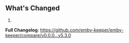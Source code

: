 ## What's Changed

1.

**Full Changelog**: https://github.com/emby-keeper/emby-keeper/compare/v0.0.0...v5.3.0
